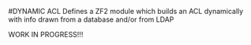 #DYNAMIC ACL
Defines a ZF2 module which builds an ACL dynamically 
with info drawn from a database and/or from LDAP

WORK IN PROGRESS!!!
